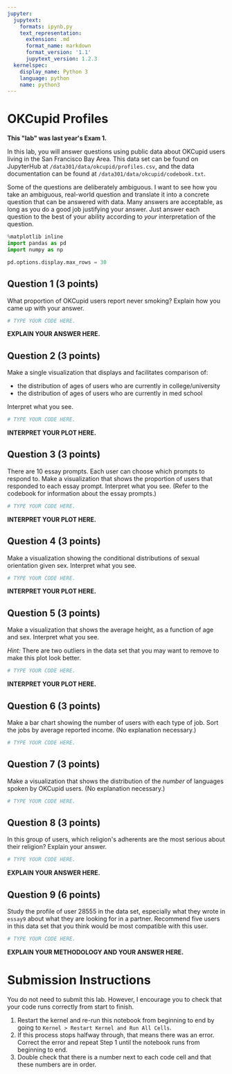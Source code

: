 ```yaml
---
jupyter:
  jupytext:
    formats: ipynb,py
    text_representation:
      extension: .md
      format_name: markdown
      format_version: '1.1'
      jupytext_version: 1.2.3
  kernelspec:
    display_name: Python 3
    language: python
    name: python3
---
```


# OKCupid Profiles

**This "lab" was last year's Exam 1.**

In this lab, you will answer questions using public data about OKCupid users living in the San Francisco Bay Area. This data set can be found on JupyterHub at `/data301/data/okcupid/profiles.csv`, and the data documentation can be found at `/data301/data/okcupid/codebook.txt`.

Some of the questions are deliberately ambiguous. I want to see how you take an ambiguous, real-world question and translate it into a concrete question that can be answered with data. Many answers are acceptable, as long as you do a good job justifying your answer. Just answer each question to the best of your ability according to _your_ interpretation of the question.

```python
%matplotlib inline
import pandas as pd
import numpy as np

pd.options.display.max_rows = 30
```

## Question 1 (3 points)

What proportion of OKCupid users report never smoking? Explain how you came up with your answer.

```python
# TYPE YOUR CODE HERE.
```

**EXPLAIN YOUR ANSWER HERE.**


## Question 2 (3 points)

Make a single visualization that displays and facilitates comparison of:
- the distribution of ages of users who are currently in college/university
- the distribution of ages of users who are currently in med school

Interpret what you see.

```python
# TYPE YOUR CODE HERE.
```

**INTERPRET YOUR PLOT HERE.**


## Question 3 (3 points)

There are 10 essay prompts. Each user can choose which prompts to respond to. Make a visualization that shows the proportion of users that responded to each essay prompt. Interpret what you see. (Refer to the codebook for information about the essay prompts.)

```python
# TYPE YOUR CODE HERE.
```

**INTERPRET YOUR PLOT HERE.**


## Question 4 (3 points)

Make a visualization showing the conditional distributions of sexual orientation given sex. Interpret what you see.

```python
# TYPE YOUR CODE HERE.
```

**INTERPRET YOUR PLOT HERE.**


## Question 5 (3 points)

Make a visualization that shows the average height, as a function of age and sex. Interpret what you see.

_Hint:_ There are two outliers in the data set that you may want to remove to make this plot look better.

```python
# TYPE YOUR CODE HERE.
```

**INTERPRET YOUR PLOT HERE.**


## Question 6 (3 points)

Make a bar chart showing the number of users with each type of job. Sort the jobs by average reported income. (No explanation necessary.)

```python
# TYPE YOUR CODE HERE.
```

## Question 7 (3 points)

Make a visualization that shows the distribution of the _number_ of languages spoken by OKCupid users. (No explanation necessary.)

```python
# TYPE YOUR CODE HERE.
```

## Question 8 (3 points)

In this group of users, which religion's adherents are the most serious about their religion? Explain your answer.

```python
# TYPE YOUR CODE HERE.
```

**EXPLAIN YOUR ANSWER HERE.**


## Question 9 (6 points)

Study the profile of user 28555 in the data set, especially what they wrote in `essay9` about what they are looking for in a partner. Recommend five users in this data set that you think would be most compatible with this user.

```python
# TYPE YOUR CODE HERE.
```

**EXPLAIN YOUR METHODOLOGY AND YOUR ANSWER HERE.**


# Submission Instructions

You do not need to submit this lab. However, I encourage you to check that your code runs correctly from start to finish.

1. Restart the kernel and re-run this notebook from beginning to end by going to `Kernel > Restart Kernel and Run All Cells`.
2. If this process stops halfway through, that means there was an error. Correct the error and repeat Step 1 until the notebook runs from beginning to end.
3. Double check that there is a number next to each code cell and that these numbers are in order.
